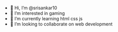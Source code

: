 - 👋 Hi, I’m @srisankar10
- 👀 I’m interested in gaming
- 🌱 I’m currently learning html css js
- 💞️ I’m looking to collaborate on web development

<!---
srisankar10/srisankar10 is a ✨ special ✨ repository because its `README.md` (this file) appears on your GitHub profile.
You can click the Preview link to take a look at your changes.
--->
